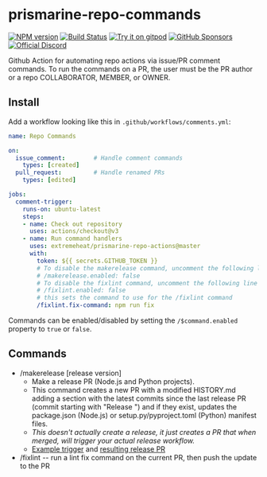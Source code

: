 # prismarine-repo-commands
[![NPM version](https://img.shields.io/npm/v/prismarine-repo-actions.svg?color=success&label=npm%20package&logo=npm)](https://www.npmjs.com/package/prismarine-repo-actions)
[![Build Status](https://img.shields.io/github/actions/workflow/status/extremeheat/prismarine-repo-actions/ci.yml.svg?label=CI&logo=github&logoColor=lightgrey)](https://github.com/PrismarineJS/mineflayer/actions?query=workflow%3A%22CI%22)
[![Try it on gitpod](https://img.shields.io/static/v1.svg?label=try&message=on%20gitpod&color=brightgreen&logo=gitpod)](https://gitpod.io/#https://github.com/extremeheat/prismarine-repo-actions)
[![GitHub Sponsors](https://img.shields.io/github/sponsors/PrismarineJS)](https://github.com/sponsors/PrismarineJS)\
[![Official Discord](https://img.shields.io/static/v1.svg?label=PrismarineJS&message=Discord&color=blue&logo=discord)](https://discord.gg/GsEFRM8)

Github Action for automating repo actions via issue/PR comment commands. To run the commands on a PR, the user must be the PR author or a repo COLLABORATOR, MEMBER, or OWNER.

## Install
Add a workflow looking like this in `.github/workflows/comments.yml`:

```yaml
name: Repo Commands

on:
  issue_comment:        # Handle comment commands
    types: [created]
  pull_request:         # Handle renamed PRs
    types: [edited]

jobs:
  comment-trigger:
    runs-on: ubuntu-latest
    steps:
    - name: Check out repository
      uses: actions/checkout@v3
    - name: Run command handlers
      uses: extremeheat/prismarine-repo-actions@master
      with:
        token: ${{ secrets.GITHUB_TOKEN }}
        # To disable the makerelease command, uncomment the following line
        # /makerelease.enabled: false
        # To disable the fixlint command, uncomment the following line
        # /fixlint.enabled: false
        # this sets the command to use for the /fixlint command
        /fixlint.fix-command: npm run fix
```

Commands can be enabled/disabled by setting the `/$command.enabled` property to `true` or `false`.

## Commands
* /makerelease [release version]
  * Make a release PR (Node.js and Python projects).
  * This command creates a new PR with a modified HISTORY.md adding a section with the latest commits since the last release PR (commit starting with "Release ") and if they exist, updates the package.json (Node.js) or setup.py/pyproject.toml (Python) manifest files.
  * *This doesn't actually create a release, it just creates a PR that when merged, will trigger your actual release workflow.*
  * [Example trigger](https://github.com/extremeheat/prismarine-repo-actions/pull/1) and [resulting release PR](https://github.com/extremeheat/prismarine-repo-actions/pull/5)
* /fixlint -- run a lint fix command on the current PR, then push the update to the PR

